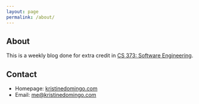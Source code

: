 ```yaml
---
layout: page
permalink: /about/
---
```


## About
This is a weekly blog done for extra credit in [CS 373: Software Engineering](http://www.cs.utexas.edu/users/downing/cs373/index.html).

## Contact
- Homepage: [kristinedomingo.com](http://kristinedomingo.com)
- Email: [me@kristinedomingo.com](mailto:me@kristinedomingo.com)